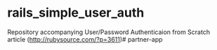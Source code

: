 rails_simple_user_auth
======================

Repository accompanying User/Password Authenticaion from Scratch article (http://rubysource.com/?p=3611)# partner-app

